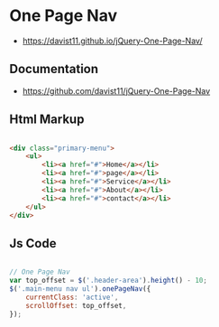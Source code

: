 # One Page Nav

- https://davist11.github.io/jQuery-One-Page-Nav/


## Documentation

- https://github.com/davist11/jQuery-One-Page-Nav


## Html Markup

```html

<div class="primary-menu">
    <ul>
        <li><a href="#">Home</a></li>
        <li><a href="#">page</a></li>
        <li><a href="#">Service</a></li>
        <li><a href="#">About</a></li>
        <li><a href="#">contact</a></li>
    </ul>
</div>

```

## Js Code

```js

// One Page Nav
var top_offset = $('.header-area').height() - 10;
$('.main-menu nav ul').onePageNav({
	currentClass: 'active',
	scrollOffset: top_offset,
});


```
